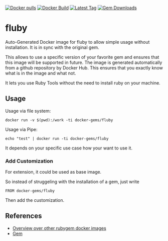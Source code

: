 [![Docker pulls](https://img.shields.io/docker/pulls/rubygem/fluby.svg)](https://hub.docker.com/r/rubygem/fluby/)
[![Docker Build](https://img.shields.io/docker/automated/rubygem/fluby.svg)](https://hub.docker.com/r/rubygem/fluby/)
[![Latest Tag](https://img.shields.io/github/tag/docker-rubygem/fluby.svg)](https://hub.docker.com/r/rubygem/fluby/)
[![Gem Downloads](https://img.shields.io/gem/dt/fluby.svg)](https://rubygems.org/gems/fluby/)
# fluby

Auto-Generated Docker image for fluby to allow simple usage without installation.
It is in sync with the original gem.

This allows to use a specific version of your favorite gem and ensures that this image will be supported in future.
The image is generated automatically from a github repository by Docker Hub.
This ensures that you exactly know what is in the image and what not.

It lets you use Ruby Tools without the need to install ruby on your machine.

## Usage

Usage via file system:

`docker run -v $(pwd):/work -ti docker-gems/fluby`

Usage via Pipe:

`echo "test" | docker run -ti docker-gems/fluby`

It depends on your specific use case how your want to use it.

### Add Customization

For extension, it could be used as base image.

So instead of struggeling with the installation of a gem, just write

`FROM docker-gems/fluby`

Then add the customization.

## References

 - [Overview over other rubygem docker images](https://github.com/thinkbot/docker-rubygem)
 - [Gem](https://rubygems.org/gems/fluby/)
